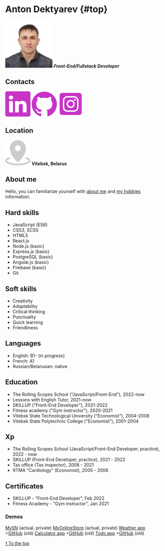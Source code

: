 # Anton Dektyarev {#top}

![my photo](/assets/my-photo.jpg)
**_Front-End/Fullstack Developer_**

## Contacts

[![LinkedIn](/assets/linkedin.svg)](https://www.linkedin.com/in/deguzbelarus) [![GitHub](/assets/github.svg)](https://github.com/DeguzBelarus) [![Instagram](/assets/instagram.svg)](https://www.instagram.com/deguz.belarus)

## Location

![location logo](/assets/location.svg) **Vitebsk, Belarus**

## About me

Hello, you can familiarize yourself with [about me](about.md) and [my hobbies](hobbies.md) information.

## Hard skills

- JavaScript (ES6)
- CSS3, SCSS
- HTML5
- React.js
- Node.js (basic)
- Express.js (basic)
- PostgreSQL (basic)
- Angular.js (basic)
- Firebase (basic)
- Git

## Soft skills

- Creativity
- Adaptability
- Critical thinking
- Punctuality
- Quick learning
- Friendliness

## Languages

- Eng­lish: B1- (in prog­ress)
- French: A1
- Rus­si­an/Be­la­ru­sian: na­ti­ve

## Education

- The Rolling Scopes School ("JavaScript/Front-­End"), 2022-now
- Les­sons with Eng­lish Tu­tor, 2021-now
- SKILL­UP ("Front-­End De­ve­lo­per"), 2021-2022
- Fit­ness aca­de­my ("Gym inst­ruc­tor"), 2020-2021
- Vi­tebsk Sta­te Tech­no­lo­gi­cal Uni­ver­si­ty ("Eco­no­mist"), 2004-2008
- Vi­tebsk Sta­te Po­ly­tech­nic Col­le­ge ("Eco­no­mist"), 2001-2004

## Xp

- The Rolling Scopes School (JavaScript/Front-End De­ve­lo­per, prac­tice), 2022 - now
- SKILL­UP (Front-End De­ve­lo­per, prac­tice), 2021 - 2022
- Tax of­fi­ce (Tax ins­pec­tor), 2008 - 2021
- RTMA "Car­dio­lo­gy" (Eco­no­mist), 2005 - 2006

## Certificates

- SKILLUP - "Front-­End De­ve­lo­per", Feb 2022
- Fit­ness Aca­de­my - "Gym inst­ruc­tor", Jan 2021

### Demos

[MySN](https://mysn-deguz.herokuapp.com/) (actual, private)
[MyOnlineStore](https://myonlinest.herokuapp.com/) (actual, private)
[Weather app](https://mysn-deguz.herokuapp.com/) +[GitHub](https://github.com/DeguzBelarus/React-Weather-App) (old)
[Calculator app](https://deguz-calculator.herokuapp.com/) +[GitHub](https://github.com/DeguzBelarus/React-Calculator-App) (old)
[Todo app](https://deguz-todo.herokuapp.com/) +[GitHub](https://github.com/DeguzBelarus/React_ToDo-App) (old)

[&#129045; To the top](#top)
